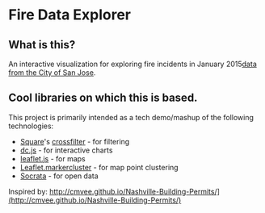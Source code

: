 Fire Data Explorer
==========================

What is this?
-------------
An interactive visualization for exploring fire incidents in January 2015[data from the City of San Jose](http://data.sanjoseca.gov/home).

Cool libraries on which this is based.
--------------------------------------
This project is primarily intended as a tech demo/mashup of the following technologies:
* [Square](http://square.github.io)'s [crossfilter](http://square.github.io/crossfilter/) - for filtering
* [dc.js](http://dc-js.github.io/dc.js/) - for interactive charts
* [leaflet.js](http://leafletjs.com/) - for maps
* [Leaflet.markercluster](https://github.com/Leaflet/Leaflet.markercluster) - for map point clustering
* [Socrata](http://www.socrata.com/) - for open data

Inspired by:  http://cmvee.github.io/Nashville-Building-Permits/](http://cmvee.github.io/Nashville-Building-Permits/)
